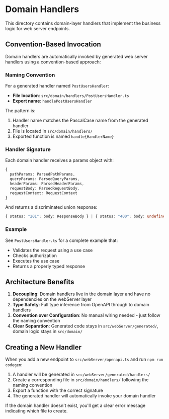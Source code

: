 # Domain Handlers

This directory contains domain-layer handlers that implement the business logic for web server endpoints.

## Convention-Based Invocation

Domain handlers are automatically invoked by generated web server handlers using a convention-based approach:

### Naming Convention

For a generated handler named `PostUsersHandler`:
- **File location**: `src/domain/handlers/PostUsersHandler.ts`
- **Export name**: `handlePostUsersHandler`

The pattern is:
1. Handler name matches the PascalCase name from the generated handler
2. File is located in `src/domain/handlers/`
3. Exported function is named `handle{HandlerName}`

### Handler Signature

Each domain handler receives a params object with:

```typescript
{
  pathParams: ParsedPathParams,
  queryParams: ParsedQueryParams,
  headerParams: ParsedHeaderParams,
  requestBody: ParsedRequestBody,
  requestContext: RequestContext
}
```

And returns a discriminated union response:

```typescript
{ status: "201"; body: ResponseBody } | { status: "400"; body: undefined }
```

### Example

See `PostUsersHandler.ts` for a complete example that:
- Validates the request using a use case
- Checks authorization
- Executes the use case
- Returns a properly typed response

## Architecture Benefits

1. **Decoupling**: Domain handlers live in the domain layer and have no dependencies on the webServer layer
2. **Type Safety**: Full type inference from OpenAPI through to domain handlers
3. **Convention over Configuration**: No manual wiring needed - just follow the naming convention
4. **Clear Separation**: Generated code stays in `src/webServer/generated/`, domain logic stays in `src/domain/`

## Creating a New Handler

When you add a new endpoint to `src/webServer/openapi.ts` and run `npm run codegen`:

1. A handler will be generated in `src/webServer/generated/handlers/`
2. Create a corresponding file in `src/domain/handlers/` following the naming convention
3. Export a function with the correct signature
4. The generated handler will automatically invoke your domain handler

If the domain handler doesn't exist, you'll get a clear error message indicating which file to create.
